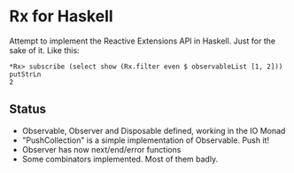 Rx for Haskell
==============

Attempt to implement the Reactive Extensions API in Haskell. Just for
the sake of it. Like this:

~~~ {.haskell}
*Rx> subscribe (select show (Rx.filter even $ observableList [1, 2])) putStrLn
2
~~~

Status
------

- Observable, Observer and Disposable defined, working in the IO Monad
- "PushCollection" is a simple implementation of Observable. Push it!
- Observer has now next/end/error functions
- Some combinators implemented. Most of them badly.
